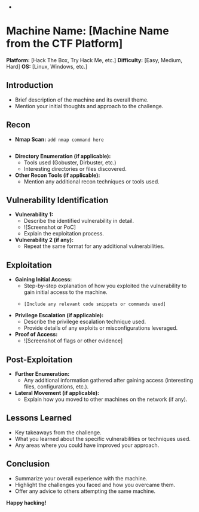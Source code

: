 -
# Machine Name: [Machine Name from the CTF Platform]
**Platform:** [Hack The Box, Try Hack Me, etc.]
**Difficulty:** [Easy, Medium, Hard]
**OS:** [Linux, Windows, etc.]

## Introduction

* Brief description of the machine and its overall theme.
* Mention your initial thoughts and approach to the challenge.

## Recon

* **Nmap Scan:** `add nmap command here`
```bash
```

* **Directory Enumeration (if applicable):**
    * Tools used (Gobuster, Dirbuster, etc.)
    * Interesting directories or files discovered.
* **Other Recon Tools (if applicable):**
    * Mention any additional recon techniques or tools used.

## Vulnerability Identification

* **Vulnerability 1:**
    * Describe the identified vulnerability in detail.
    * ![Screenshot or PoC]
    * Explain the exploitation process.
* **Vulnerability 2 (if any):**
    * Repeat the same format for any additional vulnerabilities.

## Exploitation

* **Gaining Initial Access:**
    * Step-by-step explanation of how you exploited the vulnerability to gain initial access to the machine.
    * ```
      [Include any relevant code snippets or commands used]
      ```
* **Privilege Escalation (if applicable):**
    * Describe the privilege escalation technique used.
    * Provide details of any exploits or misconfigurations leveraged.
* **Proof of Access:**
    * ![Screenshot of flags or other evidence]

## Post-Exploitation

* **Further Enumeration:**
    * Any additional information gathered after gaining access (interesting files, configurations, etc.).
* **Lateral Movement (if applicable):**
    * Explain how you moved to other machines on the network (if any).

## Lessons Learned

* Key takeaways from the challenge.
* What you learned about the specific vulnerabilities or techniques used.
* Any areas where you could have improved your approach.

## Conclusion

* Summarize your overall experience with the machine.
* Highlight the challenges you faced and how you overcame them.
* Offer any advice to others attempting the same machine.

**Happy hacking!**